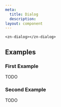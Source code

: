 ```yaml
---
meta:
  title: Dialog
  description:
layout: component
---
```


```html:preview
<zn-dialog></zn-dialog>
```

## Examples

### First Example

TODO

### Second Example

TODO


